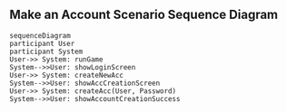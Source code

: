 ## Make an Account Scenario Sequence Diagram

```mermaid
sequenceDiagram
participant User
participant System
User->> System: runGame
System-->>User: showLoginScreen
User->> System: createNewAcc
System-->>User: showAccCreationScreen
User->> System: createAcc(User, Password)
System-->>User: showAccountCreationSuccess

```